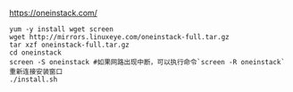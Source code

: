

https://oneinstack.com/

```shell
yum -y install wget screen
wget http://mirrors.linuxeye.com/oneinstack-full.tar.gz
tar xzf oneinstack-full.tar.gz
cd oneinstack
screen -S oneinstack #如果网路出现中断，可以执行命令`screen -R oneinstack`重新连接安装窗口
./install.sh

```
